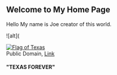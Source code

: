 ## Welcome to My Home Page
Hello My name is Joe creator of this world.

![alt](<p><a href="https://commons.wikimedia.org/wiki/File:Flag_of_Texas.svg#/media/File:Flag_of_Texas.svg"><img alt="Flag of Texas" src="https://upload.wikimedia.org/wikipedia/commons/thumb/f/f7/Flag_of_Texas.svg/1200px-Flag_of_Texas.svg.png"></a><br>Public Domain, <a href="https://commons.wikimedia.org/w/index.php?curid=28388337">Link</a></p> 


#### "TEXAS FOREVER"
